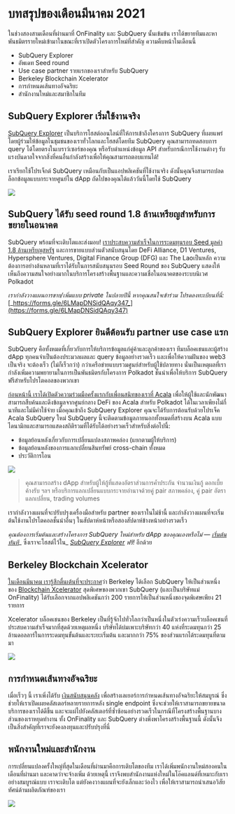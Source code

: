 # บทสรุปของเดือนมีนาคม 2021

ในช่วงสองสามเดือนที่ผ่านมาที่ OnFinality และ SubQuery นั้นเข้มข้น เราได้ขยายทีมและหาพันธมิตรรายใหม่เข้ามาในขณะที่เราเปิดตัวโครงการใหม่ที่สำคัญ ความคืบหน้าในเดือนนี้

-   SubQuery Explorer
-   อัพเดท Seed round
-   Use case partner รายแรกของเราสำหรับ SubQuery
-   Berkeley Blockchain Xcelerator
-   การกำหนดเส้นทางอัจฉริยะ
-   สำนักงานใหม่และสมาชิกในทีม

## SubQuery Explorer เริ่มใช้งานจริง

[SubQuery Explorer](https://explorer.subquery.network/) เป็นบริการโฮสต์ออนไลน์ที่ให้การเข้าถึงโครงการ SubQuery ที่เผยแพร่โดยผู้ร่วมให้ข้อมูลในชุมชนของเราทั่วโลกและโฮสต์โดยทีม SubQuery คุณสามารถทดสอบการ query ได้โดยตรงในเบราว์เซอร์ของคุณ หรือรับตำแหน่งข้อมูล API สำหรับกรณีการใช้งานต่างๆ รับแรงบันดาลใจจากสิ่งที่คนอื่นกำลังสร้างเพื่อให้คุณสามารถตอบแทนได้!

เราเรียกใช้โปรเจ็กต์ SubQuery เหมือนกับเป็นแอปพลิเคชันที่ใช้งานจริง ดังนั้นคุณจึงสามารถปลดล็อกข้อมูลแบบกระจายศูนย์ใน dApp ถัดไปของคุณได้แล้ววันนี้โดยใช้ SubQuery


![](https://miro.medium.com/max/1400/1*GE-Y6XKNOkj_MKY4ZuM5oQ.png)

## **SubQuery ได้รับ seed round 1.8 ล้านเหรียญสำหรับการขยายในอนาคต**

SubQuery พร้อมที่จะเติบโตและส่งมอบ! [เราประสบความสำเร็จในการระดมทุนรอบ Seed มูลค่า 1.8 ล้านเหรียญสหรัฐ](https://subquery.medium.com/subquery-raises-1-8m-seed-round-for-future-expansion-3348c1f2a931) และการขายแบบส่วนตัวสนับสนุนโดย DeFi Alliance, D1 Ventures, Hypersphere Ventures, Digital Finance Group (DFG) และ The Laoเป็นหลัก ความต้องการอย่างล้นหลามที่เราได้รับในการสนับสนุนรอบ Seed Round ของ SubQuery แสดงให้เห็นถึงความสนใจอย่างมากในบริการโครงสร้างพื้นฐานและความเชื่อในอนาคตของระบบนิเวศ Polkadot

_เรากำลังวางแผนการขาย/เพิ่มแบบ private ในปลายปีนี้ หากคุณสนใจเข้าร่วม โปรดลงทะเบียนที่นี่:_ [_https://forms.gle/6LMapDNSidQAqy347_](https://forms.gle/6LMapDNSidQAqy347)

## **SubQuery Explorer ยินดีต้อนรับ partner use case แรก**

SubQuery คือทั้งหมดที่เกี่ยวกับการให้บริการข้อมูลแก่คู่ค้าและลูกค้าของเรา ทีมบล็อคเชนและผู้สร้าง dApp ทุกคนจำเป็นต้องประมวลผลและ query ข้อมูลอย่างรวดเร็ว และเพื่อให้ความฝันของ web3 เป็นจริง จะต้องเร็ว (ไม่ก็เร็วกว่า) กว่าเครือข่ายแบบรวมศูนย์สำหรับผู้ใช้ปลายทาง นั่นเป็นเหตุผลที่เรากำลังเพิ่มความพยายามในการเป็นพันธมิตรกับโครงการ Polkadot ชั้นนำเพื่อให้บริการ SubQuery ฟรีสำหรับโปรโตคอลของพวกเขา

[ก่อนหน้านี้ เราได้เปิดตัวความร่วมมือครั้งแรกกับเพื่อนสนิทของเราที่ Acala](https://subquery.medium.com/subquery-integrates-acala-to-aggregate-and-serve-defi-data-to-polkadot-and-kusama-builders-fc9af6a7aae1) เพื่อให้ผู้ใช้และนักพัฒนาสามารถสืบค้นและดึงข้อมูลจากศูนย์กลาง DeFi ของ Acala สำหรับ Polkadot ได้ในเวลาเพียงไม่กี่นาทีและไม่มีค่าใช้จ่าย เมื่อคุณเข้าถึง SubQuery Explorer คุณจะได้รับการต้อนรับด้วยโปรเจ็ค Acala SubQuery ใหม่ SubQuery นี้จะติดตามข้อมูลภายนอกทั้งหมดที่สร้างบน Acala แบบไดนามิกและสามารถแสดงสถิติรวมที่ได้รับได้อย่างรวดเร็วสำหรับสิ่งต่อไปนี้:

-   ข้อมูลย้อนหลังเกี่ยวกับการเปลี่ยนแปลงสภาพคล่อง (แยกตามผู้ให้บริการ)
-   ข้อมูลย้อนหลังของการแลกเปลี่ยนสินทรัพย์ cross-chain ทั้งหมด
-   ประวัติการโอน

![](https://miro.medium.com/max/1400/0*LOig1jNfPTuVk73D)

> คุณสามารถสร้าง dApp สำหรับผู้ให้กู้ที่แสดงอัตราส่วนการค้ำประกัน จำนวนเงินกู้ ดอกเบี้ยค้างรับ ฯลฯ หรือบริการแลกเปลี่ยนแบบกระจายอำนาจด้วยคู่ pair สภาพคล่อง, คู่ pair อัตราแลกเปลี่ยน, trading volumes

เรากำลังวางแผนที่จะปรับปรุงเครื่องมือสำหรับ partner ของเราในไม่ช้านี้ และกำลังวางแผนที่จะเริ่มต้นใช้งานโปรโตคอลชั้นนำอื่นๆ ในสัปดาห์หน้าหรือสองสัปดาห์ข้างหน้าอย่างรวดเร็ว

_คุณต้องการเริ่มต้นและสร้างโครงการ SubQuery ใหม่สำหรับ dApp ของคุณเองหรือไม่ —_ [_เริ่มต้นทันที_](https://doc.subquery.network/quickstart.html)_ ซึ่งเราจะโฮสต์ไว้ใน_ [_SubQuery Explorer_](https://subquery.medium.com/announcing-the-subquery-explorer-48c051483730) _ฟรี!_ อีกด้วย

## **Berkeley Blockchain Xcelerator**

[ในเดือนมีนาคม เรารู้สึกตื่นเต้นที่จะประกาศ](https://subquery.medium.com/subquery-joins-berkeleys-blockchain-xcelerator-7ea81f96af73)ว่า Berkeley ได้เลือก SubQuery ให้เป็นส่วนหนึ่งของ [Blockchain Xcelerator](https://www.xcelerator.berkeley.edu/) สุดพิเศษของพวกเขา SubQuery (และเป็นบริษัทแม่ OnFinality) ได้รับเลือกจากแอปพลิเคชันกว่า 200 รายการให้เป็นส่วนหนึ่งของจุดพิเศษเพียง 21 รายการ

Xcelerator บล็อคเชนของ Berkeley เป็นที่รู้จักไปทั่วโลกว่าเป็นหนึ่งในตัวเร่งความเร็วบล็อคเชนที่ประสบความสำเร็จมากที่สุดด้วยเหตุผลหนึ่ง บริษัทได้บ่มเพาะบริษัทกว่า 40 แห่งที่ระดมทุนกว่า 25 ล้านดอลลาร์ในการระดมทุนขั้นต้นและระยะเริ่มต้น และมากกว่า 75% ของส่วนแรกได้ระดมทุนที่ตามมา

![](https://miro.medium.com/max/1400/0*t-_mRJaTnGDQO-VI)

## **การกำหนดเส้นทางอัจฉริยะ**

เมื่อเร็วๆ นี้ เราเพิ่งได้รับ [เงินสนับสนุนคลัง](https://kusama.polkassembly.io/treasury/72) เพื่อสร้างเลเยอร์การกำหนดเส้นทางอัจฉริยะให้สมบูรณ์ ซึ่งช่วยให้เราเปิดเผยคลัสเตอร์หลายรายการหลัง single endpoint ซึ่งจะช่วยให้เราสามารถขยายขนาดบริการของเราได้ดีขึ้น และจะแผ่ไปยังคลัสเตอร์ที่ซ้ำซ้อนอย่างรวดเร็วในกรณีที่โครงสร้างพื้นฐานบางส่วนของเราหยุดทำงาน ทั้ง OnFinality และ SubQuery ต่างพึ่งพาโครงสร้างพื้นฐานนี้ ดังนั้นจึงเป็นสิ่งสำคัญที่เราจะยังคงลงทุนและปรับปรุงที่นี่

## **พนักงานใหม่และสำนักงาน**

การเปลี่ยนแปลงครั้งใหญ่ที่สุดในเดือนที่ผ่านมาคือการเติบโตของทีม เราได้เพิ่มพนักงานใหม่สองคนในเดือนที่ผ่านมา และคาดว่าจะจ้างเพิ่ม ด้วยเหตุนี้ เราจึงพบสำนักงานแห่งใหม่ในโอ๊คแลนด์ที่เหมาะกับเราอย่างสมบูรณ์แบบ เราจะเติบโต แต่ยังคงวางแผนที่จะยังเล็กและว่องไว เพื่อให้เราสามารถนำเสนอวิสัยทัศน์ด้านผลิตภัณฑ์ของเรา

![](https://miro.medium.com/max/1400/1*cJZxerXHfgVGu4-7h2xw4Q.jpeg)
